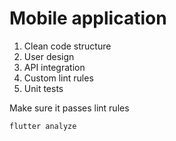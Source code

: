 # Mobile application

1. Clean code structure
2. User design
3. API integration
4. Custom lint rules
5. Unit tests

Make sure it passes lint rules
``` 
flutter analyze 
```
